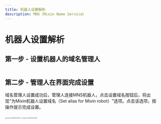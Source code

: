 ```yaml
---
title: 机器人设置解析
description: MNS（Mixin Name Service）
---
```


# 机器人设置解析

## 第一步 - 设置机器人的域名管理人

```js

```

## 第二步 - 管理人在界面完成设置

域名管理人设置成功后，管理人连接MNS机器人，点击设置域名按钮后，将出现"为Mixin机器人设置域名（Set alias for Mixin robot）"选项。点击该选项，按操作提示完成设置。



<img src="C:\Users\79071\Documents\GitHub\mns_doc\static\images\setforrobot1.png" alt="image-20230806154910338" style="zoom:25%;" />

<img src="C:\Users\79071\Documents\GitHub\mns_doc\static\images\setforrobot2.png" alt="image-20230806155047976" style="zoom:25%;" />
